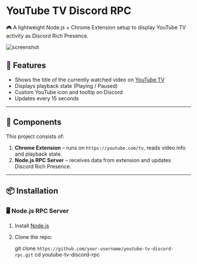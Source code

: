 # YouTube TV Discord RPC

🎮 A lightweight Node.js + Chrome Extension setup to display YouTube TV activity as Discord Rich Presence.

![screenshot](https://i.imgur.com/your_image.png) <!-- Replace with your actual screenshot if desired -->

## 🚀 Features

- Shows the title of the currently watched video on [YouTube TV](https://youtube.com/tv)
- Displays playback state (Playing / Paused)
- Custom YouTube icon and tooltip on Discord
- Updates every 15 seconds

---

## 🧩 Components

This project consists of:

1. **Chrome Extension** – runs on `https://youtube.com/tv`, reads video info and playback state.
2. **Node.js RPC Server** – receives data from extension and updates Discord Rich Presence.

---

## 📦 Installation

### 🖥 Node.js RPC Server

1. Install [Node.js](https://nodejs.org/)
2. Clone the repo:

   git clone ```https://github.com/your-username/youtube-tv-discord-rpc.git```
   cd youtube-tv-discord-rpc
